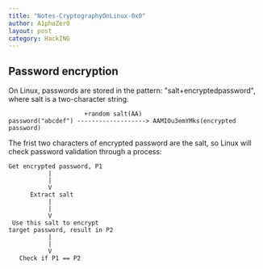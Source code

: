 ```yaml
---
title: "Notes-CryptographyOnLinux-0x0"
author: A1phaZer0
layout: post
category: HackING
---
```

## Password encryption
On Linux, passwords are stored in the pattern: "salt+encryptedpassword", where salt is a two-character string.
<!--more-->
```
                     +random salt(AA)
password("abcdef") -------------------> AAMIOu3emYMks(encrypted password)
```
The frist two characters of encrypted password are the salt, so Linux will check password validation through a process:
```
Get encrypted password, P1
           |
           |
           V
      Extract salt
           |
           |
           V
 Use this salt to encrypt 
target password, result in P2
           |
           |
           V
   Check if P1 == P2
```
